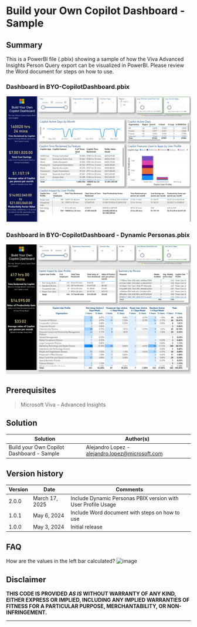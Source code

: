 # Build your Own Copilot Dashboard - Sample

## Summary

This is a PowerBI file (.pbix) showing a sample of how the Viva Advanced Insights Person Query export can be visualized in PowerBI. Please review the Word document for steps on how to use.

### Dashboard in BYO-CopilotDashboard.pbix
![alt text](./Images/328332577-57198df7-d07b-40c4-9778-b61ce348c949.png)

### Dashboard in BYO-CopilotDashboard - Dynamic Personas.pbix

![alt text](./Images/image.png)

## Prerequisites

> Microsoft Viva - Advanced Insights

## Solution

| Solution    | Author(s)                                               |
| ----------- | ------------------------------------------------------- |
| Build your Own Copilot Dashboard - Sample | Alejandro Lopez - alejandro.lopez@microsoft.com |

## Version history

| Version | Date             | Comments        |
| ------- | ---------------- | --------------- |
| 2.0.0     | March 17, 2025   | Include Dynamic Personas PBIX version with User Profile Usage  |
| 1.0.1     | May 6, 2024   | Include Word document with steps on how to use  |
| 1.0.0     | May 3, 2024 | Initial release |

## FAQ

How are the values in the left bar calculated?
![image](https://github.com/soyalejolopez/FastTrack/assets/28953579/e9a42afc-bce1-43ea-a064-f75fa8e0f1ac)


## Disclaimer

**THIS CODE IS PROVIDED _AS IS_ WITHOUT WARRANTY OF ANY KIND, EITHER EXPRESS OR IMPLIED, INCLUDING ANY IMPLIED WARRANTIES OF FITNESS FOR A PARTICULAR PURPOSE, MERCHANTABILITY, OR NON-INFRINGEMENT.**

---


